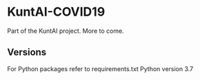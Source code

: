 # KuntAI-COVID19
Part of the KuntAI project. More to come. 

## Versions
For Python packages refer to requirements.txt
Python version 3.7

